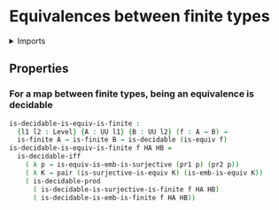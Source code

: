 # Equivalences between finite types

<details><summary>Imports</summary>
```agda
module univalent-combinatorics.equivalences where
open import foundation.decidable-types
open import foundation.dependent-pair-types
open import foundation.equivalences public
open import foundation.universe-levels
open import univalent-combinatorics.embeddings
open import univalent-combinatorics.finite-types
open import univalent-combinatorics.surjective-maps
```
</details>

## Properties

### For a map between finite types, being an equivalence is decidable

```agda
is-decidable-is-equiv-is-finite :
  {l1 l2 : Level} {A : UU l1} {B : UU l2} (f : A → B) →
  is-finite A → is-finite B → is-decidable (is-equiv f)
is-decidable-is-equiv-is-finite f HA HB =
  is-decidable-iff
    ( λ p → is-equiv-is-emb-is-surjective (pr1 p) (pr2 p))
    ( λ K → pair (is-surjective-is-equiv K) (is-emb-is-equiv K))
    ( is-decidable-prod
      ( is-decidable-is-surjective-is-finite f HA HB)
      ( is-decidable-is-emb-is-finite f HA HB))
```
